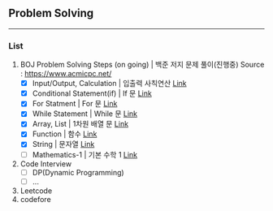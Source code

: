 ## Problem Solving 
---
### List
1. BOJ Problem Solving Steps (on going) | 백준 저지 문제 풀이(진행중)
   Source : <https://www.acmicpc.net/>
    - [x] Input/Output, Calculation | 입출력 사칙연산 [Link](https://www.acmicpc.net/step/1)
    - [x] Conditional Statement(if) | If 문 [Link](https://www.acmicpc.net/step/4)
    - [x] For Statment | For 문 [Link](https://www.acmicpc.net/step/3)
    - [x] While Statement | While 문 [Link](https://www.acmicpc.net/step/2)
    - [x] Array, List | 1차원 배열 문 [Link](https://www.acmicpc.net/step/6)
    - [x] Function | 함수 [Link](https://www.acmicpc.net/step/5)
    - [x] String | 문자열 [Link](https://www.acmicpc.net/step/7)
    - [ ] Mathematics-1 | 기본 수학 1 [Link](https://www.acmicpc.net/step/8)

2. Code Interview 
    - [ ] DP(Dynamic Programming)
    - [ ] ...

2. Leetcode
3. codefore
